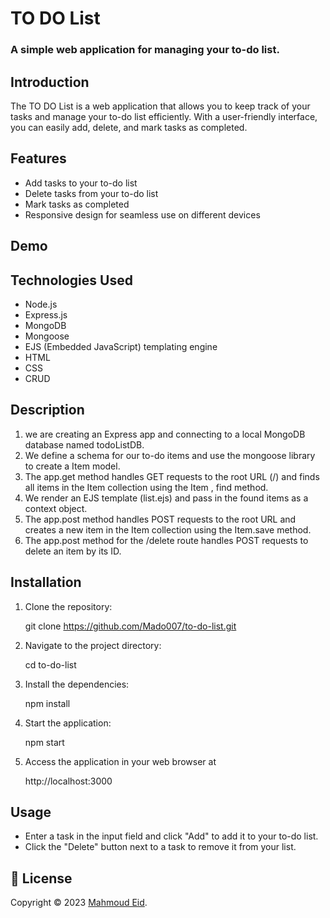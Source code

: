 # TO DO List

### A simple web application for managing your to-do list.

## Introduction

The TO DO List is a web application that allows you to keep track of your tasks and manage your to-do list efficiently. With a user-friendly interface, you can easily add, delete, and mark tasks as completed.


## Features

- Add tasks to your to-do list
- Delete tasks from your to-do list
- Mark tasks as completed
- Responsive design for seamless use on different devices

## Demo


## Technologies Used

- Node.js
- Express.js
- MongoDB
- Mongoose
- EJS (Embedded JavaScript) templating engine
- HTML
- CSS
- CRUD
  
## Description

1. we are creating an Express app and connecting to a local MongoDB database named todoListDB.
2. We define a schema for our to-do items and use the mongoose library to create a Item model.
3. The app.get method handles GET requests to the root URL (/) and finds all items in the Item collection using the Item , find method. 
4. We render an EJS template (list.ejs) and pass in the found items as a context object. 
5. The app.post method handles POST requests to the root URL and creates a new item in the Item collection using the Item.save method. 
6. The app.post method for the /delete route handles POST requests to delete an item by its ID.

## Installation

1. Clone the repository:

   git clone https://github.com/Mado007/to-do-list.git

2. Navigate to the project directory:
   
   cd to-do-list
   
4. Install the dependencies:

   npm install

5. Start the application:

   npm start

6. Access the application in your web browser at
   
    http://localhost:3000

## Usage
- Enter a task in the input field and click "Add" to add it to your to-do list.
- Click the "Delete" button next to a task to remove it from your list.

## 📝 License

Copyright © 2023 [Mahmoud Eid](https://github.com/Mado007).
